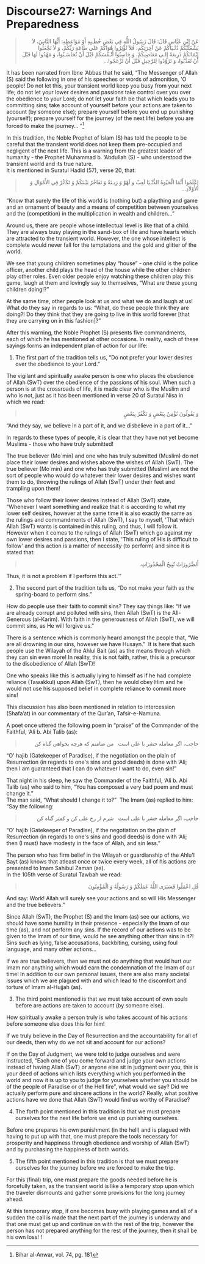 Discourse27: Warnings And Preparedness
======================================

<blockquote dir="rtl">
  <p>
عَنْ إِبْنِ عَبَّاسِ قَالَ: قَالَ رَسُولُ اللٌّهِ فِي بَعْضِ خُطَـبِهِ
أَوْ مَوَاعِظِهِ: أَيُّهَا النَّاسُ، لاَ يَشْغَلَنَّكُمْ دُنْـيَاكُمْ
عَنْ آخِرَتِكُم، فَلاَ تُؤْثِرُوا هُوَاكُمْ عَلى طَاعَةِ رَبِّكُمْ، وَ
لاَ تَجْعَلُوا إِيْمَانَكُمْ ذَرِيعَةً إِلـى مَعَاصِيكُمْ، وَ
حَاسِبُوا أَنْـفُسَكُمْ قَبْلَ أَنْ تُحَاسَـبُوا، وَ مَهِّدُوا لَهَا
قَبْلَ أَنْ تُعَذَّبُوا، وَ تَزَوَّدُوا لِلرَّحِيلِ قَبْلَ أَنْ
تُزْعَجُوا…
  </p>
</blockquote>

It has been narrated from Ibne ‘Abbas that he said, “The Messenger of
Allah (S) said the following in one of his speeches or words of
admonition, 'O people! Do not let this, your transient world keep you
busy from your next life; do not let your lower desires and passions
take control over you over the obedience to your Lord; do not let your
faith be that which leads you to committing sins; take account of
yourself before your actions are taken to account (by someone else);
prepare yourself before you end up punishing (yourself); prepare
yourself for the journey (of the next life) before you are forced to
make the journey… ”[^1]

In this tradition, the Noble Prophet of Islam (S) has told the people to
be careful that the transient world does not keep them pre-occupied and
negligent of the next life. This is a warning from the greatest leader
of humanity - the Prophet Muhammad b. ‘Abdullah (S) - who understood the
transient world and its true nature.  
 It is mentioned in Suratul Hadid (57), verse 20, that:

<blockquote dir="rtl">
  <p>
إِعْلَمُوا أَنَّمَا الْحَيٌوةُ الدُّنْـيَا لَعِبٌ و لَهْوٌ وَ زِيـنَةٌ
وَ تَفَاخُرٌ بَيْـنَكُمْ وَ تَكَاثُرٌ فِي الأََمْوَالِ وَ الأَوْلاَدِ…
  </p>
</blockquote>

“Know that surely the life of this world is (nothing but) a plaything
and game and an ornament of beauty and a means of competition between
yourselves and the (competition) in the multiplication in wealth and
children…”

Around us, there are people whose intellectual level is like that of a
child. They are always busy playing in the sand-box of life and have
hearts which are attracted to the transient world. However, the one
whose intellect is complete would never fall for the temptations and the
gold and glitter of the world.

We see that young children sometimes play “house” - one child is the
police officer, another child plays the head of the house while the
other children play other roles. Even older people enjoy watching these
children play this game, laugh at them and lovingly say to themselves,
“What are these young children doing!?” 

At the same time, other people look at us and what we do and laugh at
us! What do they say in regards to us: “What, do these people think they
are doing?! Do they think that they are going to live in this world
forever [that they are carrying on in this fashion]?”

After this warning, the Noble Prophet (S) presents five commandments,
each of which he has mentioned at other occasions. In reality, each of
these sayings forms an independent plan of action for our life:

1. The first part of the tradition tells us, “Do not prefer your lower
desires over the obedience to your Lord.”

The vigilant and spiritually awake person is one who places the
obedience of Allah (SwT) over the obedience of the passions of his soul.
When such a person is at the crossroads of life, it is made clear who is
the Muslim and who is not, just as it has been mentioned in verse 20 of
Suratul Nisa in which we read:

<blockquote dir="rtl">
  <p>
وَ يَقُولُونَ نُؤْمِنُ بِبَعْضٍ وَ نَكْفُرُ بِبَعْضٍ
  </p>
</blockquote>

“And they say, we believe in a part of it, and we disbelieve in a part
of it…”

In regards to these types of people, it is clear that they have not yet
become Muslims - those who have truly submitted!

The true believer (Mo\`min) and one who has truly submitted (Muslim) do
not place their lower desires and wishes above the wishes of Allah
(SwT). The true believer (Mo\`min) and one who has truly submitted
(Muslim) are not the sort of people who would do whatever their lower
desires and wishes want them to do, throwing the rulings of Allah (SwT)
under their feet and trampling upon them!

Those who follow their lower desires instead of Allah (SwT) state,
“Whenever I want something and realize that it is according to what my
lower self desires, however at the same time it is also exactly the same
as the rulings and commandments of Allah (SwT), I say to myself, 'That
which Allah (SwT) wants is contained in this ruling, and thus, I will
follow it. However when it comes to the rulings of Allah (SwT) which go
against my own lower desires and passions, then I state, 'This ruling of
His is difficult to follow' and this action is a matter of necessity (to
perform) and since it is stated that:

<blockquote dir="rtl">
  <p>
أَلضَّرُورَاتُ تُبِيحُ الْمَحْذُورَاتِ.
  </p>
</blockquote>

Thus, it is not a problem if I perform this act.'”

2. The second part of the tradition tells us, “Do not make your faith as
the spring-board to perform sins.”

How do people use their faith to commit sins? They say things like: “If
we are already corrupt and polluted with sins, then Allah (SwT) is the
All-Generous (al-Karim). With faith in the generousness of Allah (SwT),
we will commit sins, as He will forgive us.”

There is a sentence which is commonly heard amongst the people that, “We
are all drowning in our sins, however we have Husayn.”  It is here that
such people use the Wilayah of the Ahlul Bait (as) as the means through
which they can sin even more! In reality, this is not faith, rather,
this is a precursor to the disobedience of Allah (SwT)!

One who speaks like this is actually lying to himself as if he had
complete reliance (Tawakkul) upon Allah (SwT), then he would obey Him
and he would not use his supposed belief in complete reliance to commit
more sins!

This discussion has also been mentioned in relation to intercession
(Shafa’at) in our commentary of the Qur’an, Tafsir-e-Namuna.

A poet once uttered the following poem in “praise” of the Commander of
the Faithful, ‘Ali b. Abi Talib (as):

<blockquote dir="rtl">
  <p>
حاجب، اگر معامله حشر با على است   من ضامنم كه هرچه بخواهى گناه كن
  </p>
</blockquote>

“O' hajib (Gatekeeper of Paradise), if the negotiation on the plain of
Resurrection (in regards to one's sins and good deeds) is done with
‘Ali; then I am guaranteed that I can do whatever I want to do, even
sin!”

That night in his sleep, he saw the Commander of the Faithful, ‘Ali b.
Abi Talib (as) who said to him, “You has composed a very bad poem and
must change it.”   
 The man said, “What should I change it to?”  The Imam (as) replied to
him: “Say the following:

<blockquote dir="rtl">
  <p>
حاجب، اگر معامله حشر با على است   شرم از رخ على كن و كمتر گناه كن
  </p>
</blockquote>

“O' hajib (Gatekeeper of Paradise), if the negotiation on the plain of
Resurrection (in regards to one's sins and good deeds) is done with
‘Ali; then (I must) have modesty in the face of Allah, and sin less.”

The person who has firm belief in the Wilayah or guardianship of the
Ahlu'l Bayt (as) knows that atleast once or twice every week, all of his
actions are presented to Imam Sahibul Zaman (as).  
 In the 105th verse of Suratul Tawbah we read:

<blockquote dir="rtl">
  <p>
قُلِ اعْمَلُوا فَسَيَرَى اللٌّهُ عَمَلَكُمْ وَ رَسُولُهُ وَ
الْمُؤْمِنُونَ
  </p>
</blockquote>

And say: Work! Allah will surely see your actions and so will His
Messenger and the true believers.”

Since Allah (SwT), the Prophet (S) and the Imam (as) see our actions, we
should have some humility in their presence - especially the Imam of our
time (as), and not perform any sins. If the record of our actions was to
be given to the Imam of our time, would he see anything other than sins
in it?! Sins such as lying, false accusations, backbiting, cursing,
using foul language, and many other actions…

If we are true believers, then we must not do anything that would hurt
our Imam nor anything which would earn the condemnation of the Imam of
our time! In addition to our own personal issues, there are also many
societal issues which we are plagued with and which lead to the
discomfort and torture of Imam al-Hujjah (as).

3. The third point mentioned is that we must take account of own souls
before are actions are taken to account (by someone else).

How spiritually awake a person truly is who takes account of his actions
before someone else does this for him!

If we truly believe in the Day of Resurrection and the accountability
for all of our deeds, then why do we not sit and account for our
actions?

If on the Day of Judgment, we were told to judge ourselves and were
instructed, “Each one of you come forward and judge your own actions
instead of having Allah (SwT) or anyone else sit in judgment over you,
this is your deed of actions which lists everything which you performed
in the world and now it is up to you to judge for yourselves whether you
should be of the people of Paradise or of the Hell fire”, what would we
say? Did we actually perform pure and sincere actions in the world?
Really, what positive actions have we done that Allah (SwT) would find
us worthy of Paradise?

4. The forth point mentioned in this tradition is that we must prepare
ourselves for the next life before we end up punishing ourselves.

Before one prepares his own punishment (in the hell) and is plagued with
having to put up with that, one must prepare the tools necessary for
prosperity and happiness through obedience and worship of Allah (SwT)
and by purchasing the happiness of both worlds.

5. The fifth point mentioned in this tradition is that we must prepare
ourselves for the journey before we are forced to make the trip.

For this (final) trip, one must prepare the goods needed before he is
forcefully taken, as the transient world is like a temporary stop upon
which the traveler dismounts and gather some provisions for the long
journey ahead.

At this temporary stop, if one becomes busy with playing games and all
of a sudden the call is made that the next part of the journey is
underway and that one must get up and continue on with the rest of the
trip, however the person has not prepared anything for the rest of the
journey, then it shall be his own loss! !

[^1]: Bihar al-Anwar, vol. 74, pg. 181


